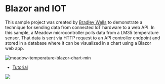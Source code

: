 # Blazor and IOT
This sample project was created by [Bradley Wells](https://wellsb.com/csharp/) to demonstrate a technique for sending data from connected IoT hardware to a web API. In this sample, a Meadow microcontroller polls data from a LM35 temperature sensor. That data is sent via HTTP request to an API controller endpoint and stored in a database where it can be visualized in a chart using a Blazor web app.

![meadow-temperature-blazor-chart-min](https://user-images.githubusercontent.com/3577465/190877652-eccd2a7c-d07c-44a6-a5c0-63ff55542df1.png)

* [Tutorial](https://wellsb.com/csharp/iot/blazor-meadow-web-api-weather-charts/)

[![](https://wellsb.com/csharp/wp-content/uploads/sites/2/2021/06/meadow-temperature-blazor-chart-min.png)](https://wellsb.com/csharp/iot/blazor-meadow-web-api-weather-charts/)
